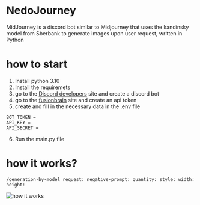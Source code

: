# NedoJourney

MidJourney is a discord bot similar to Midjourney that uses the kandinsky model from Sberbank to generate images upon user request, written in Python

# how to start

1. Install python 3.10
2. Install the requiremets
3. go to the [Discord developers](https://discord.com/developers/applications) site and create a discord bot
4. go to the [fusionbrain](https://fusionbrain.ai/keys/) site and create an api token
5. create and fill in the necessary data in the .env file
```
BOT_TOKEN = 
API_KEY = 
API_SECRET = 
```
6. Run the main.py file

# how it works?

```
/generation-by-model request: negative-prompt: quantity: style: width: height:
```
![how it works](https://github.com/Kalarkson/NedoJourney/blob/main/gif.gif?raw=true)